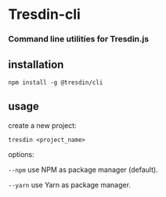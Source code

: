 # Tresdin-cli

### Command line utilities for Tresdin.js

## installation

`npm install -g @tresdin/cli`

## usage

create a new project:

`tresdin <project_name>`

options:

`--npm` use NPM as package manager (default).

`--yarn` use Yarn as package manager.
